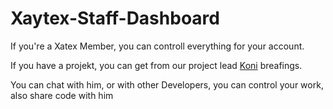 # Xaytex-Staff-Dashboard

If you're a Xatex Member, you can controll everything for your account. 

If you have a projekt, you can get from our project lead [Koni](https://github.com/vKxni) breafings.

You can chat with him, or with other Developers, you can control your work, 
also share code with him
